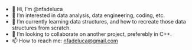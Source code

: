 - 👋 Hi, I’m @nfadeluca
- 👀 I’m interested in data analysis, data engineering, coding, etc.
- 🌱 I’m currently learning data structures, and how to recreate those data structures from scratch.
- 💞️ I’m looking to collaborate on another project, preferebly in C++.
- 📫 How to reach me: nfadeluca@gmail.com

<!---
nfadeluca/nfadeluca is a ✨ special ✨ repository because its `README.md` (this file) appears on your GitHub profile.
You can click the Preview link to take a look at your changes.
--->
